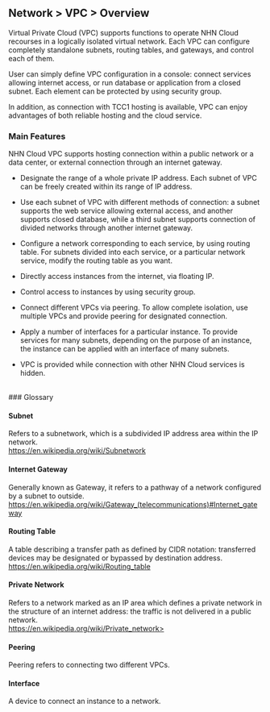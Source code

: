 ## Network > VPC > Overview

Virtual Private Cloud (VPC) supports functions to operate NHN Cloud recourses in a logically isolated virtual network. Each VPC can configure completely standalone subnets, routing tables, and gateways, and control each of them. 

User can simply define VPC configuration in a console: connect services allowing internet access, or run database or application from a closed subnet. Each element can be protected by using security group. 

In addition, as connection with TCC1 hosting is available, VPC can enjoy advantages of both reliable hosting and the cloud service. 




### Main Features 

NHN Cloud VPC supports hosting connection within a public network or a data center, or external connection through an internet gateway. 

* Designate the range of a whole private IP address. Each subnet of VPC can be freely created within its range of IP address.   

* Use each subnet of VPC with different methods of connection: a subnet supports the web service allowing external access, and another supports closed database, while a third subnet supports connection of divided networks through another internet gateway.   

* Configure a network corresponding to each service, by using routing table. For subnets divided into each service, or a particular network service, modify the routing table as you want. 

* Directly access instances from the internet, via floating IP. 

* Control access to instances by using security group. 

* Connect different VPCs via peering. To allow complete isolation, use multiple VPCs and provide peering for designated connection. 

* Apply a number of interfaces for a particular instance. To provide services for many subnets, depending on the purpose of an instance, the instance can be applied with an interface of many subnets.  

* VPC is provided while connection with other NHN Cloud services is hidden.  

<br>
### Glossary

#### Subnet

Refers to a subnetwork, which is a subdivided IP address area within the IP network.<br>https://en.wikipedia.org/wiki/Subnetwork

#### Internet Gateway

Generally known as Gateway, it refers to a pathway of a network configured by a subnet to outside.<br>https://en.wikipedia.org/wiki/Gateway_(telecommunications)#Internet_gateway


#### Routing Table

A table describing a transfer path as defined by CIDR notation: transferred devices may be designated or bypassed by destination address.<br>https://en.wikipedia.org/wiki/Routing_table

#### Private Network

Refers to a network marked as an IP area which defines a private network in the structure of an internet address: the traffic is not delivered in a public network. <br>https://en.wikipedia.org/wiki/Private_network>

#### Peering

Peering refers to connecting two different VPCs. 

#### Interface

A device to connect an instance to a network.

